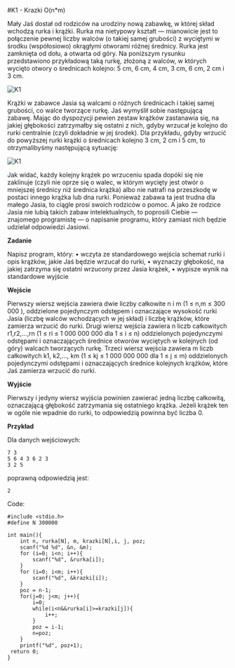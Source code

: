 #K1 - Krazki O(n*m)

Mały Jaś dostał od rodziców na urodziny nową zabawkę, w której skład wchodzą rurka i krążki. Rurka ma nietypowy kształt — mianowicie jest to połączenie pewnej liczby walców (o takiej samej grubości) z wyciętymi w środku (współosiowo) okrągłymi otworami różnej średnicy. Rurka jest zamknięta od dołu, a otwarta od góry. Na poniższym rysunku przedstawiono przykładową taką rurkę, złożoną z walców, w których wycięto otwory o średnicach kolejno: 5 cm, 6 cm, 4 cm, 3 cm, 6 cm, 2 cm i 3 cm. 


![K1](https://github.com/anna-wro/algorithms/blob/master/img/K1.jpg)

Krążki w zabawce Jasia są walcami o różnych średnicach i takiej samej grubości, co walce tworzące rurkę. Jaś wymyślił sobie następującą zabawę. Mając do dyspozycji pewien zestaw krążków zastanawia się, na jakiej głębokości zatrzymałby się ostatni z nich, gdyby wrzucał je kolejno do rurki centralnie (czyli dokładnie w jej środek). Dla przykładu, gdyby wrzucić do powyższej rurki krążki o średnicach kolejno 3 cm, 2 cm i 5 cm, to otrzymalibyśmy następującą sytuację: 


![K1](https://github.com/anna-wro/algorithms/blob/master/img/K1b.jpg)


Jak widać, każdy kolejny krążek po wrzuceniu spada dopóki się nie zaklinuje (czyli nie oprze się o walec, w którym wycięty jest otwór o mniejszej średnicy niż średnica krążka) albo nie natrafi na przeszkodę w postaci innego krążka lub dna rurki. Ponieważ zabawa ta jest trudna dla małego Jasia, to ciągle prosi swoich rodziców o pomoc. A jako że rodzice Jasia nie lubią takich zabaw intelektualnych, to poprosili Ciebie — znajomego programistę — o napisanie programu, który zamiast nich będzie udzielał odpowiedzi Jasiowi.

**Zadanie**

Napisz program, który:
• wczyta ze standardowego wejścia schemat rurki i opis krążków, jakie Jaś będzie wrzucał do rurki,
• wyznaczy głębokość, na jakiej zatrzyma się ostatni wrzucony przez Jasia krążek,
• wypisze wynik na standardowe wyjście

**Wejście**

Pierwszy wiersz wejścia zawiera dwie liczby całkowite n i m (1 ≤ n,m ≤ 300 000 ), oddzielone pojedynczym odstępem i oznaczające wysokość rurki Jasia (liczbę walców wchodzących w jej skład) i liczbę krążków, które zamierza wrzucić do rurki. Drugi wiersz wejścia zawiera n liczb całkowitych r1,r2,...,rn (1 ≤ ri ≤ 1 000 000 000 dla 1 ≤ i ≤ n) oddzielonych pojedynczymi odstępami i oznaczających średnice otworów wyciętych w kolejnych (od góry) walcach tworzących rurkę. Trzeci wiersz wejścia zawiera m liczb całkowitych k1, k2,..., km (1 ≤ kj ≤ 1 000 000 000 dla 1 ≤ j ≤ m) oddzielonych pojedynczymi odstępami i oznaczających średnice kolejnych krążków, które Jaś zamierza wrzucić do rurki.

**Wyjście**

Pierwszy i jedyny wiersz wyjścia powinien zawierać jedną liczbę całkowitą, oznaczającą głębokość zatrzymania się ostatniego krążka. Jeżeli krążek ten w ogóle nie wpadnie do rurki, to odpowiedzią powinna być liczba 0.

**Przykład**

Dla danych wejściowych:

    7 3
    5 6 4 3 6 2 3
    3 2 5

poprawną odpowiedzią jest:

    2
    
Code:

    #include <stdio.h>
    #define N 300000

    int main(){
        int n, rurka[N], m, krazki[N],i, j, poz;
        scanf("%d %d", &n, &m);
        for (i=0; i<n; i++){
            scanf("%d", &rurka[i]);
        }
        for (i=0; i<m; i++){
            scanf("%d", &krazki[i]);
        }
        poz = n-1;
        for(j=0; j<m; j++){
            i=0;
            while(i<n&&rurka[i]>=krazki[j]){
                i++;
            }
            poz = i-1;
            n=poz;
        }
        printf("%d", poz+1);
     return 0;
    }
